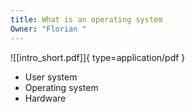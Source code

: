 ```yaml
---
title: What is an operating system
Owner: "Florian "
---
```

![[intro_short.pdf]]{ type=application/pdf }

- User system
- Operating system
- Hardware